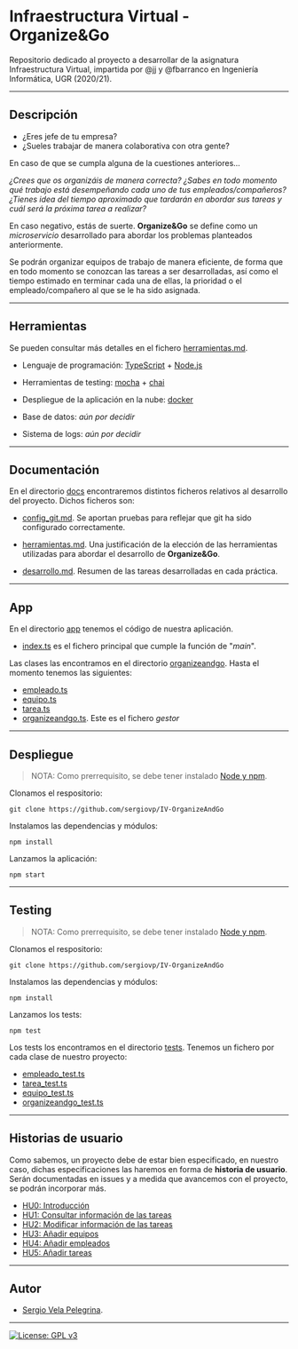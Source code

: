 # Infraestructura Virtual - Organize&Go

Repositorio dedicado al proyecto a desarrollar de la asignatura Infraestructura Virtual, impartida por @jj y @fbarranco en Ingeniería Informática, UGR (2020/21).

---

## Descripción

+ ¿Eres jefe de tu empresa?
+ ¿Sueles trabajar de manera colaborativa con otra gente?

En caso de que se cumpla alguna de la cuestiones anteriores... 

*¿Crees que os organizáis de manera correcta? ¿Sabes en todo momento qué trabajo está desempeñando cada uno de tus empleados/compañeros? ¿Tienes idea del tiempo aproximado que tardarán en abordar sus tareas y cuál será la próxima tarea a realizar?*

En caso negativo, estás de suerte. **Organize&Go** se define como un *microservicio* desarrollado para abordar los problemas planteados anteriormente.

Se podrán organizar equipos de trabajo de manera eficiente, de forma que en todo momento se conozcan las tareas a ser desarrolladas, así como el tiempo estimado en terminar cada una de ellas, la prioridad o el empleado/compañero al que se le ha sido asignada.

---

## Herramientas

Se pueden consultar más detalles en el fichero [herramientas.md](https://github.com/sergiovp/IV-OrganizeAndGo/blob/master/docs/herramientas.md).

+ Lenguaje de programación: [TypeScript](https://www.typescriptlang.org) + [Node.js](https://www.google.com/url?sa=t&rct=j&q=&esrc=s&source=web&cd=&cad=rja&uact=8&ved=2ahUKEwipxL7ioJbsAhVp8-AKHU4MCqMQFjAAegQIAhAC&url=https%3A%2F%2Fnodejs.org%2Fes%2F&usg=AOvVaw0ExrfV3usJ0jiF4UKHq0z3)

+ Herramientas de testing: [mocha](https://mochajs.org) + [chai](https://www.chaijs.com)

+ Despliegue de la aplicación en la nube: [docker](https://www.docker.com)

+ Base de datos: *aún por decidir*

+ Sistema de logs: *aún por decidir*

---

## Documentación

En el directorio [docs](https://github.com/sergiovp/IV-OrganizeAndGo/tree/master/docs) encontraremos distintos ficheros relativos al desarrollo del proyecto. Dichos ficheros son:

+ [config_git.md](https://github.com/sergiovp/IV-OrganizeAndGo/blob/master/docs/config_git.md). Se aportan pruebas para reflejar que git ha sido configurado correctamente.

+ [herramientas.md](https://github.com/sergiovp/IV-OrganizeAndGo/blob/master/docs/herramientas.md). Una justificación de la elección de las herramientas utilizadas para abordar el desarrollo de **Organize&Go**.

+ [desarrollo.md](https://github.com/sergiovp/IV-OrganizeAndGo/blob/master/docs/desarrollo.md). Resumen de las tareas desarrolladas en cada práctica.

---

## App

En el directorio [app](https://github.com/sergiovp/IV-OrganizeAndGo/tree/master/app/) tenemos el código de nuestra aplicación.

+ [index.ts](https://github.com/sergiovp/IV-OrganizeAndGo/blob/master/app/index.ts) es el fichero principal que cumple la función de "*main*".

Las clases las encontramos en el directorio [organizeandgo](https://github.com/sergiovp/IV-OrganizeAndGo/tree/master/app/organizeandgo). Hasta el momento tenemos las siguientes:

+ [empleado.ts](https://github.com/sergiovp/IV-OrganizeAndGo/blob/master/app/organizeandgo/empleado.ts)
+ [equipo.ts](https://github.com/sergiovp/IV-OrganizeAndGo/blob/master/app/organizeandgo/equipo.ts)
+ [tarea.ts](https://github.com/sergiovp/IV-OrganizeAndGo/blob/master/app/organizeandgo/tarea.ts)
+ [organizeandgo.ts](https://github.com/sergiovp/IV-OrganizeAndGo/blob/master/app/organizeandgo/organizeandgo.ts). Este es el fichero *gestor*

---

## Despliegue

> NOTA: Como prerrequisito, se debe tener instalado [Node y npm](https://nodejs.org/es/download/).

Clonamos el respositorio:
~~~
git clone https://github.com/sergiovp/IV-OrganizeAndGo
~~~

Instalamos las dependencias y módulos:
~~~
npm install
~~~

Lanzamos la aplicación:
~~~
npm start
~~~

---

## Testing

> NOTA: Como prerrequisito, se debe tener instalado [Node y npm](https://nodejs.org/es/download/).

Clonamos el respositorio:
~~~
git clone https://github.com/sergiovp/IV-OrganizeAndGo
~~~

Instalamos las dependencias y módulos:
~~~
npm install
~~~

Lanzamos los tests:
~~~
npm test
~~~

Los tests los encontramos en el directorio [tests](https://github.com/sergiovp/IV-OrganizeAndGo/tree/master/tests).
Tenemos un fichero por cada clase de nuestro proyecto:

+ [empleado_test.ts](https://github.com/sergiovp/IV-OrganizeAndGo/blob/master/tests/empleado_test.ts)
+ [tarea_test.ts](https://github.com/sergiovp/IV-OrganizeAndGo/blob/master/tests/tarea_test.ts)
+ [equipo_test.ts](https://github.com/sergiovp/IV-OrganizeAndGo/blob/master/tests/equipo_test.ts)
+ [organizeandgo_test.ts](https://github.com/sergiovp/IV-OrganizeAndGo/blob/master/tests/organizeandgo_test.ts)

---

## Historias de usuario

Como sabemos, un proyecto debe de estar bien especificado, en nuestro caso, dichas especificaciones las haremos en forma de **historia de usuario**. Serán documentadas en issues y a medida que avancemos con el proyecto, se podrán incorporar más.

+ [HU0: Introducción](https://github.com/sergiovp/IV-OrganizeAndGo/issues/5)
+ [HU1: Consultar información de las tareas](https://github.com/sergiovp/IV-OrganizeAndGo/issues/6)
+ [HU2: Modificar información de las tareas](https://github.com/sergiovp/IV-OrganizeAndGo/issues/7)
+ [HU3: Añadir equipos](https://github.com/sergiovp/IV-OrganizeAndGo/issues/32)
+ [HU4: Añadir empleados ](https://github.com/sergiovp/IV-OrganizeAndGo/issues/33)
+ [HU5: Añadir tareas](https://github.com/sergiovp/IV-OrganizeAndGo/issues/34)

---

## Autor

+ [Sergio Vela Pelegrina](https://github.com/sergiovp).

---

[![License: GPL v3](https://img.shields.io/badge/License-GPLv3-blue.svg)](https://www.gnu.org/licenses/gpl-3.0)
